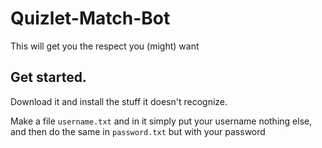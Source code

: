 # Quizlet-Match-Bot 

This will get you the respect you (might) want

## Get started.

Download it and install the stuff it doesn't recognize.

Make a file `username.txt` and in it simply put your username nothing else, and then do the same in `password.txt` but with your password
